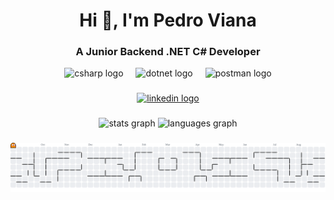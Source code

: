 <h1 align="center">Hi 👋, I'm Pedro Viana</h1>
<h3 align="center">A Junior Backend .NET C# Developer</h3>


<div align="center">
  <img src="https://skillicons.dev/icons?i=cs" height="60" alt="csharp logo" />
  <img width="12" />
  <img src="https://skillicons.dev/icons?i=dotnet" height="60" alt="dotnet logo" />
  <img width="12" />
  <img src="https://www.vectorlogo.zone/logos/getpostman/getpostman-icon.svg" height="60" alt="postman logo" />
</div>

###

<div align="center">
  <a href="https://www.linkedin.com/in/pedrovian9/" target="_blank">
    <img src="https://img.shields.io/static/v1?message=LinkedIn&logo=linkedin&label=&color=0077B5&logoColor=white&labelColor=&style=for-the-badge" height="25" alt="linkedin logo" />
  </a>
</div>

###

<div align="center">
  <img src="https://github-readme-stats.vercel.app/api?username=PedroVian9&hide_title=false&hide_rank=false&show_icons=true&include_all_commits=true&count_private=true&disable_animations=false&theme=dracula&locale=en&hide_border=false&order=1" height="150" alt="stats graph"  />
  <img src="https://github-readme-stats.vercel.app/api/top-langs?username=PedroVian9&locale=en&hide_title=false&layout=compact&card_width=320&langs_count=5&theme=dracula&hide_border=false&order=2" height="150" alt="languages graph"  />
</div>

###

<picture>
  <source media="(prefers-color-scheme: dark)" srcset="https://raw.githubusercontent.com/PedroVian9/PedroVian9/output/pacman-contribution-graph-dark.svg">
  <source media="(prefers-color-scheme: light)" srcset="https://raw.githubusercontent.com/PedroVian9/PedroVian9/output/pacman-contribution-graph.svg">
  <img alt="pacman contribution graph" src="https://raw.githubusercontent.com/PedroVian9/PedroVian9/output/pacman-contribution-graph.svg">
</picture>
